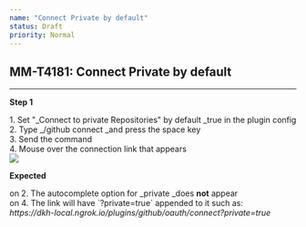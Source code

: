 ```yaml
---
name: "Connect Private by default"
status: Draft
priority: Normal
---
```


## MM-T4181: Connect Private by default

---

**Step 1**

1\. Set "_Connect to private Repositories" by default _true in the plugin config\
2\. Type _/github connect _and press the space key\
3\. Send the command\
4\. Mouse over the connection link that appears\
![](https://smartbear-tm4j-prod-us-west-2-attachment-rich-text.s3.us-west-2.amazonaws.com/embedded-f3277290f945470c4add5d21ef3dc7ca7b74388fc7152bfb6b99ae58c66a95a8-1633546628515-1633546628515.png)

**Expected**

on 2. The autocomplete option for _private _does **not** appear\
on 4. The link will have \`?private=true\` appended to it such as:\
_https\://dkh-local.ngrok.io/plugins/github/oauth/connect?private=true_
